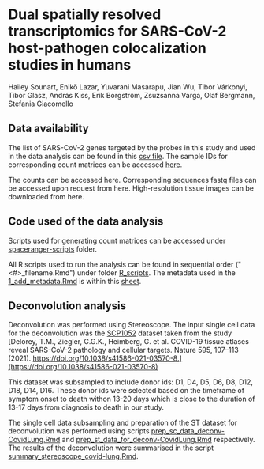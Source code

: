 # Dual spatially resolved transcriptomics for SARS-CoV-2 host-pathogen colocalization studies in humans
Hailey Sounart, Enikő Lazar, Yuvarani Masarapu, Jian Wu, Tibor Várkonyi, Tibor Glasz, András Kiss, Erik Borgström, Zsuzsanna Varga, Olaf Bergmann, Stefania Giacomello

## Data availability
The list of SARS-CoV-2 genes targeted by the probes in this study and used in the data analysis can be found in this [csv file](data/covid_genes.csv).
The sample IDs for corresponding count matrices can be accessed [here](data/sampleID-counts-foldermapping.txt).

The counts can be accessed here.
Corresponding sequences fastq files can be accessed upon request from here.
High-resolution tissue images can be downloaded from here.

## Code used of the data analysis
Scripts used for generating count matrices can be accessed under [spaceranger-scripts](spaceranger-scripts/) folder.

All R scripts used to run the analysis can be found in sequential order ("<#>_filename.Rmd") under folder [R_scripts](R_scripts/).
The metadata used in the [1_add_metadata.Rmd](R_scripts/1_add_metadata.Rmd) is within this [sheet](data/covidlung_metadata.xlsx). 

## Deconvolution analysis
Deconvolution was performed using Stereoscope. The input single cell data for the deconvolution was the [SCP1052](https://singlecell.broadinstitute.org/single_cell/study/SCP1052/covid-19-lung-autopsy-samples#study-download) dataset taken from the study 
[Delorey, T.M., Ziegler, C.G.K., Heimberg, G. et al. COVID-19 tissue atlases reveal SARS-CoV-2 pathology and cellular targets. Nature 595, 107–113 (2021). https://doi.org/10.1038/s41586-021-03570-8.](https://doi.org/10.1038/s41586-021-03570-8)

This dataset was subsampled to include donor ids: D1, D4, D5, D6, D8, D12, D18, D14, D16. These donor ids were selected based on the timeframe of symptom onset to death withon 13-20 days which is close to the duration of 13-17 days from diagnosis to death in our study.

The single cell data subsampling and preparation of the ST dataset for deconvolution was performed using scripts [prep_sc_data_deconv-CovidLung.Rmd](R_scripts/deconvolution/prep_sc_data_deconv-CovidLung.Rmd) and [prep_st_data_for_deconv-CovidLung.Rmd](R_scripts/deconvolution/prep_st_data_for_deconv-CovidLung.Rmd) respectively.
The results of the deconvolution were summarised in the script [summary_stereoscope_covid-lung.Rmd](R_scripts/deconvolution/summary_stereoscope_covid-lung.Rmd).
